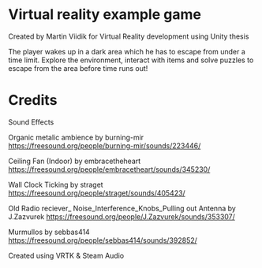 # **Virtual reality example game**
Created by Martin Viidik for Virtual Reality development using Unity thesis

The player wakes up in a dark area which he has to escape from under a time limit. Explore the environment, interact with items and solve puzzles to escape from the area before time runs out!

# **Credits**

Sound Effects

Organic metalic ambience by burning-mir
https://freesound.org/people/burning-mir/sounds/223446/

Ceiling Fan (Indoor) by embracetheheart
https://freesound.org/people/embracetheart/sounds/345230/

Wall Clock Ticking by straget
https://freesound.org/people/straget/sounds/405423/

Old Radio reciever_ Noise_Interference_Knobs_Pulling out Antenna by J.Zazvurek
https://freesound.org/people/J.Zazvurek/sounds/353307/

Murmullos by sebbas414
https://freesound.org/people/sebbas414/sounds/392852/

Created using VRTK & Steam Audio
